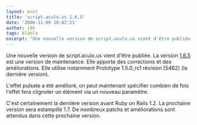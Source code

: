 ```yaml
---
layout: post
title: 'script.aculo.us 1.6.5'
date: '2006-11-09 10:42:21'
author: j0k
tags: blabla
excerpt: "Une nouvelle version de script.aculo.us vient d'être publiée.     \nLa version [1.6.5](http://script.aculo.us/downloads) est une version de maintenance. Elle apporte des corrections et des améliorations. Elle utilise notamment Prototype 1.5.0_rc1 révision [5462] (la dernière version).  \n  \nL'effet pulsate a été amélioré, on peut maintenant      …"
---
```


Une nouvelle version de script.aculo.us vient d'être publiée.
La version [1.6.5](http://script.aculo.us/downloads) est une version de maintenance. Elle apporte des corrections et des améliorations. Elle utilise notamment Prototype 1.5.0_rc1 révision [5462] (la dernière version).

L'effet pulsate a été amélioré, on peut maintenant spécifier combien de fois l'effet fera clignoter un élément via un nouveau paramètre.

C'est certainement la dernière version avant Ruby on Rails 1.2. La prochaine version sera estampillé 1.7. De nombreux patchs et améliorations sont attendus dans cette prochaine version.
